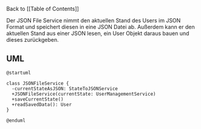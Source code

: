 Back to [[Table of Contents]]

Der JSON File Service nimmt den aktuellen Stand des Users im JSON Format und speichert diesen in eine JSON Datei ab. Außerdem kann er den aktuellen Stand aus einer JSON lesen, ein User Objekt daraus bauen und dieses zurückgeben.
## UML 

```plantuml
@startuml

class JSONFileService {
  -currentStateAsJSON: StateToJSONService
  +JSONFileService(currentState: UserManagementService)
  +saveCurrentState()
  +readSavedData(): User
}

@enduml
```

